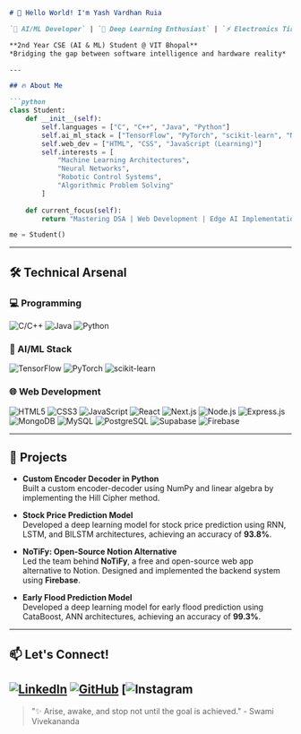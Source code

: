 ```markdown
# 👋 Hello World! I'm Yash Vardhan Ruia

`🤖 AI/ML Developer` | `🧠 Deep Learning Enthusiast` | `⚡ Electronics Tinkerer` | `🧮 Math Aficionado`

**2nd Year CSE (AI & ML) Student @ VIT Bhopal**  
*Bridging the gap between software intelligence and hardware reality*

---

## 🔥 About Me

```python
class Student:
    def __init__(self):
        self.languages = ["C", "C++", "Java", "Python"]
        self.ai_ml_stack = ["TensorFlow", "PyTorch", "scikit-learn", "NumPy"]
        self.web_dev = ["HTML", "CSS", "JavaScript (Learning)"]
        self.interests = [
            "Machine Learning Architectures",
            "Neural Networks",
            "Robotic Control Systems",
            "Algorithmic Problem Solving"
        ]
    
    def current_focus(self):
        return "Mastering DSA | Web Development | Edge AI Implementations"

me = Student()
```

---

## 🛠️ Technical Arsenal

### 💻 Programming
![C/C++](https://img.shields.io/badge/-C/C++-00599C?logo=c%2B%2B&logoColor=white)
![Java](https://img.shields.io/badge/Java-ED8B00?logo=java&logoColor=white)
![Python](https://img.shields.io/badge/Python-3776AB?logo=python&logoColor=white)

### 🤖 AI/ML Stack
![TensorFlow](https://img.shields.io/badge/TensorFlow-FF6F00?logo=TensorFlow&logoColor=white)
![PyTorch](https://img.shields.io/badge/PyTorch-EE4C2C?logo=PyTorch&logoColor=white)
![scikit-learn](https://img.shields.io/badge/scikit--learn-F7931E?logo=scikit-learn&logoColor=white)

### 🌐 Web Development
![HTML5](https://img.shields.io/badge/HTML5-E34F26?logo=html5&logoColor=white)
![CSS3](https://img.shields.io/badge/CSS3-1572B6?logo=css3&logoColor=white)
![JavaScript](https://img.shields.io/badge/JavaScript-F7DF1E?logo=javascript&logoColor=black)
![React](https://img.shields.io/badge/React-61DAFB?logo=react&logoColor=black)
![Next.js](https://img.shields.io/badge/Next.js-000000?logo=next.js&logoColor=white)
![Node.js](https://img.shields.io/badge/Node.js-339933?logo=node.js&logoColor=white)
![Express.js](https://img.shields.io/badge/Express.js-000000?logo=express&logoColor=white)
![MongoDB](https://img.shields.io/badge/MongoDB-47A248?logo=mongodb&logoColor=white)
![MySQL](https://img.shields.io/badge/MySQL-4479A1?logo=mysql&logoColor=white)
![PostgreSQL](https://img.shields.io/badge/PostgreSQL-4169E1?logo=postgresql&logoColor=white)
![Supabase](https://img.shields.io/badge/Supabase-3ECF8E?logo=supabase&logoColor=white)
![Firebase](https://img.shields.io/badge/Firebase-FFCA28?logo=firebase&logoColor=black)

---

## 🚀 Projects

- **Custom Encoder Decoder in Python**  
  Built a custom encoder-decoder using NumPy and linear algebra by implementing the Hill Cipher method.

- **Stock Price Prediction Model**  
  Developed a deep learning model for stock price prediction using RNN, LSTM, and BILSTM architectures, achieving an accuracy of **93.8%**.

- **NoTiFy: Open-Source Notion Alternative**  
  Led the team behind **NoTiFy**, a free and open-source web app alternative to Notion. Designed and implemented the backend system using **Firebase**.
  
- **Early Flood Prediction Model**  
  Developed a deep learning model for early flood prediction using CataBoost, ANN architectures, achieving an accuracy of **99.3%**.

  

---

## 📫 Let's Connect!

[![LinkedIn](https://img.shields.io/badge/LinkedIn-0077B5?logo=linkedin&logoColor=white)](https://linkedin.com/in/yash-vardhan-ruia)
[![GitHub](https://img.shields.io/badge/GitHub-181717?logo=github&logoColor=white)](https://github.com/Yash-Vardhan-Ruia)
[![Instagram](https://www.instagram.com/yash_vardhan_ruia?igsh=OHk0MzVkeDZ1Nmkz)
---

> "✨ Arise, awake, and stop not until the goal is achieved." - Swami Vivekananda
